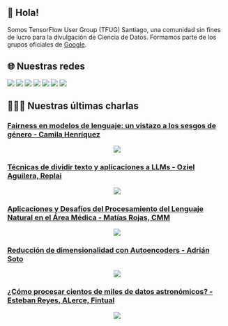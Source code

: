## 👋 Hola!

Somos TensorFlow User Group (TFUG) Santiago, una comunidad sin fines de lucro para la divulgación de Ciencia de Datos. Formamos parte de los grupos oficiales de [Google](https://www.tensorflow.org/community/groups?authuser=1).

## 🌐 Nuestras redes 
[![][badge-meetup]][url-meetup] [![][badge-linkedin]][url-linkedin] [![][badge-youtube]][url-youtube] [![][badge-twitter]][url-twitter] [![][badge-slack]][url-slack] [![][badge-discord]][url-discord] [![][badge-telegram]][url-telegram]

## 👨🏽‍💻 Nuestras últimas charlas 
<!-- YOUTUBE:START -->
### [Fairness en modelos de lenguaje: un vistazo a los sesgos de género - Camila Henríquez](https://www.youtube.com/watch?v=Oo2d7iqdv1U)

<p align="center"><a href="https://www.youtube.com/watch?v=Oo2d7iqdv1U"><img src="https://img.youtube.com/vi/Oo2d7iqdv1U/0.jpg"></a></p>

### [Técnicas de dividir texto y aplicaciones a LLMs - Oziel Aguilera, Replai](https://www.youtube.com/watch?v=1GJdOqRy5y8)

<p align="center"><a href="https://www.youtube.com/watch?v=1GJdOqRy5y8"><img src="https://img.youtube.com/vi/1GJdOqRy5y8/0.jpg"></a></p>

### [Aplicaciones y Desafíos del Procesamiento del Lenguaje Natural en el Área Médica - Matías Rojas, CMM](https://www.youtube.com/watch?v=doWWRp9r0vw)

<p align="center"><a href="https://www.youtube.com/watch?v=doWWRp9r0vw"><img src="https://img.youtube.com/vi/doWWRp9r0vw/0.jpg"></a></p>

### [Reducción de dimensionalidad con Autoencoders - Adrián Soto](https://www.youtube.com/watch?v=UlJUwLWFnrw)

<p align="center"><a href="https://www.youtube.com/watch?v=UlJUwLWFnrw"><img src="https://img.youtube.com/vi/UlJUwLWFnrw/0.jpg"></a></p>

### [¿Cómo procesar cientos de miles de datos astronómicos? - Esteban Reyes, ALerce, Fintual](https://www.youtube.com/watch?v=JESe93_tvdc)

<p align="center"><a href="https://www.youtube.com/watch?v=JESe93_tvdc"><img src="https://img.youtube.com/vi/JESe93_tvdc/0.jpg"></a></p>
<!-- YOUTUBE:END -->
 
<!-- Badges and links -->
[badge-linkedin-full]: https://img.shields.io/static/v1?label=TensorFlow%20and%20ML%20User%20Group%20Santiago&message=LinkedIn&style=for-the-badge&logo=linkedin&color=0A66C2 
[badge-linkedin]: https://img.shields.io/static/v1?label=&message=LinkedIn&style=for-the-badge&logo=linkedin&color=0A66C2
[url-linkedin]: https://www.linkedin.com/company/tensorflow-user-group-santiago

[badge-slack]: https://img.shields.io/static/v1?label=%20&message=Slack&style=for-the-badge&logo=slack&color=4A154B 
[url-slack]: https://join.slack.com/t/tensorflow-chile/shared_invite/zt-wphk5zhv-A5YRRu3esCUHKRKC4rtTJg 

[badge-twitter-full]: https://img.shields.io/static/v1?label=@UserSantiago&message=Twitter&style=for-the-badge&logo=twitter&color=1DA1F2
[badge-twitter]: https://img.shields.io/static/v1?label&message=Twitter&style=for-the-badge&logo=twitter&color=1DA1F2&logoColor=white
[url-twitter]: https://twitter.com/UserSantiago 

[badge-telegram-full]: https://img.shields.io/static/v1?label=TensorFlow-Chile&message=Telegram&style=for-the-badge&logo=telegram&color=26A5E4 
[badge-telegram]: https://img.shields.io/static/v1?label=&message=Telegram&style=for-the-badge&logo=telegram&color=26A5E4
[url-telegram]: https://t.me/joinchat/3XBhc9ORx_4xYjc5

[badge-meetup-full]: https://img.shields.io/static/v1?label=TensorFlow%20Santiago&message=MeetUp&style=for-the-badge&logo=meetup&color=ED1C40 
[badge-meetup]: https://img.shields.io/static/v1?label=&message=MeetUp&style=for-the-badge&logo=meetup&color=ED1C40
[url-meetup]: https://www.meetup.com/TensorFlow-Santiago/

[badge-youtube-full]: https://img.shields.io/static/v1?label=TFUG%20Santiago%20Chile&message=YouTube&style=for-the-badge&logo=youtube&color=FF0000
[badge-youtube]: https://img.shields.io/static/v1?label=&message=YouTube&style=for-the-badge&logo=youtube&color=FF0000
[url-youtube]: https://www.youtube.com/channel/UC_O43Juzt06b9kgP0d-QgSQ 

[badge-discord-full]: https://img.shields.io/static/v1?label=TFUG%20Chile&message=Discord&style=for-the-badge&logo=discord&color=5865F2
[badge-discord]: https://img.shields.io/static/v1?label=&message=Discord&style=for-the-badge&logo=discord&color=5865F2&logoColor=white
[url-discord]: https://discord.gg/dcVsdjPT


<!--

**Here are some ideas to get you started:**

🙋‍♀️ A short introduction - what is your organization all about?
🌈 Contribution guidelines - how can the community get involved?
👩‍💻 Useful resources - where can the community find your docs? Is there anything else the community should know?
🍿 Fun facts - what does your team eat for breakfast?
🧙 Remember, you can do mighty things with the power of [Markdown](https://guides.github.com/features/mastering-markdown/)
-->
